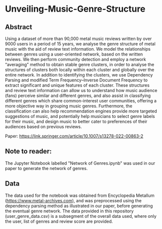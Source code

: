 # Unveiling-Music-Genre-Structure

## Abstract
Using a dataset of more than 90,000 metal music reviews written by over 9000 users in a period of 15 years, we analyse the genre structure of metal music with the aid of review text information. We model the relationships between genres using a user-oriented network, based on the written reviews. We then perform community detection and employ a network “averaging” method to obtain stable genre clusters, in order to analyse the structures of clusters both locally within each cluster and globally over the entire network. In addition to identifying the clusters, we use Dependency Parsing and modified Term Frequency–Inverse Document Frequency to extract significant and unique features of each cluster. These structures and review text information can allow us to understand how music audience (fans) perceive similar and different genres, and also assist in classifying different genres which share common-interest user communities, offering a more objective way in grouping music genres. Furthermore, the classification can also help recommendation engines provide more targeted suggestions of music, and potentially help musicians to select genre labels for their music, and design music to better cater to preferences of their audiences based on previous reviews.

Paper: https://link.springer.com/article/10.1007/s13278-022-00863-2

## Note to reader:

The Jupyter Notebook labelled "Network of Genres.ipynb" was used in our paper to generate the network of genres. 



## Data
The data used for the notebook was obtained from Encyclopedia Metallum (https://www.metal-archives.com), and was preprocessed using the dependency parsing method as illustrated in our paper, before generating the eventual genre network. The data provided in this repository (user_genre_data.csv) is a subsegment of the overall data used, where only the user, list of genres and review score are provided. 
